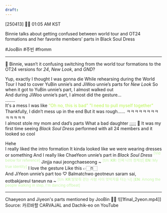 ```yaml
---
draft:
---
```

[250413] 🐣💭 01:05 AM KST

Binnie talks about getting confused between world tour and OT24 formations and her favorite members’ parts in Black Soul Dress

#JooBin #주빈 #fromm
___

🫧 Binnie, wasn’t it confusing switching from the world tour formations to the OT24 versions for _24_, _New Look_, and _GND_?

Yup, exactly
I thought I was gonna die
While rehearsing during the World Tour
I had to cover YuBin unnie’s and JiWoo unnie’s parts for _New Look_
So when it got to YuBin unnie’s part, I almost walked out  
And during JiWoo unnie’s part, I almost did the gesture…  
……..  
It's a mess
I was like <font color="#b7f54c">“Oh no, this is bad”  </font>
<font color="#b7f54c">"I need to pull myself together" </font>
Thankfully, I didn’t mess up in the end
But it was rough……
ㅋㅋㅋㅋㅋㅋㅋㅋㅋㅋㅋㅋㅋ  
I almost stole my mom and dad’s parts
What a bad daughter
;;;;;
🫧 It was my first time seeing *Black Soul Dress* performed with all 24 members and it looked so cool

Hehe  
I really liked the intro formation
It kinda looked like we were wearing dresses or something
And I really like ChaeYeon unnie’s part in *Black Soul Dress*
<font color="#c3f4a5"><sup>[Vid below for reference]</sup></font>
Jinjja naui jeongchaeseong ~
<font color="#c3f4a5"><sup>[t/n: **KR:** 진짜 나의 정체성| **EN:** My true identity]</sup></font>
I love the gesture 
Like this 👉🏻✋🏻  
And JiYeon unnie’s part too ♡
Balmatchwo geotneun saram sai, eotbakjareul taneun na ~
<sup><font color="#c3f4a5">[t/n: **KR**:발맞춰 걷는 사람 사이 엇박자를 타는 나]</font></sup>
<sup><font color="#c3f4a5">[**EN**: Among the people walking in step, I'm dancing offbeat]</font></sup>
___
Chaeyeon and Jiyeon's parts mentioned by JooBin
🐶🦢
![[1final_2yeon.mp4]]
Source: 카르바할 CARVAJAL and Dachik-eo on YouTube 